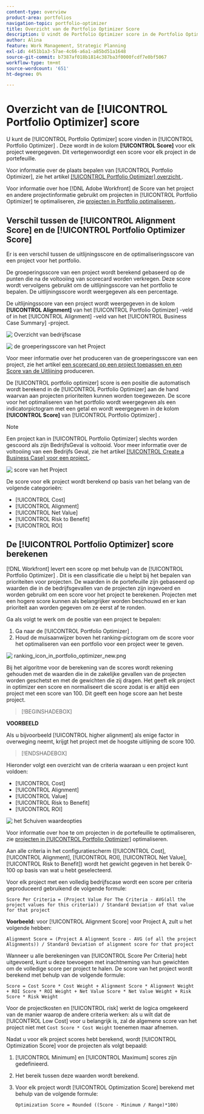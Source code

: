 ```yaml
---
content-type: overview
product-area: portfolios
navigation-topic: portfolio-optimizer
title: Overzicht van de Portfolio Optimizer Score
description: U vindt de Portfolio Optimizer score in de Portfolio Optimizer. Deze wordt in de kolom [!UICONTROL Score] voor elk project weergegeven. Dit vertegenwoordigt een score voor elk project in de portefeuille.
author: Alina
feature: Work Management, Strategic Planning
exl-id: 4451b1a3-57ae-4c66-a6a1-a85bd51a1648
source-git-commit: b7387af018b1814c387ba3f0000fcdf7e0bf5067
workflow-type: tm+mt
source-wordcount: '651'
ht-degree: 0%

---
```


# Overzicht van de [!UICONTROL Portfolio Optimizer] score

<!--Audited: 01/2025-->

U kunt de [!UICONTROL Portfolio Optimizer] score vinden in [!UICONTROL Portfolio Optimizer] . Deze wordt in de kolom **[!UICONTROL Score]** voor elk project weergegeven. Dit vertegenwoordigt een score voor elk project in de portefeuille.

Voor informatie over de plaats bepalen van [!UICONTROL Portfolio Optimizer], zie het artikel [[!UICONTROL Portfolio Optimizer] overzicht &#x200B;](../../../manage-work/portfolios/portfolio-optimizer/portfolio-optimizer-overview.md).

Voor informatie over hoe [!DNL Adobe Workfront] de Score van het project en andere projectinformatie gebruikt om projecten in [!UICONTROL Portfolio Optimizer] te optimaliseren, zie [&#x200B; projecten in Portfolio optimaliseren &#x200B;](../../../manage-work/portfolios/portfolio-optimizer/optimize-projects-in-portfolio-optimizer.md).

## Verschil tussen de [!UICONTROL Alignment Score] en de [!UICONTROL Portfolio Optimizer Score]

Er is een verschil tussen de uitlijningsscore en de optimaliseringsscore van een project voor het portfolio.

De groeperingsscore van een project wordt berekend gebaseerd op de punten die na de voltooiing van scorecard worden verkregen. Deze score wordt vervolgens gebruikt om de uitlijningsscore van het portfolio te bepalen. De uitlijningsscore wordt weergegeven als een percentage.

De uitlijningsscore van een project wordt weergegeven in de kolom **[!UICONTROL Alignment]** van het [!UICONTROL Portfolio Optimizer] -veld of in het [!UICONTROL Alignment] -veld van het [!UICONTROL Business Case Summary] -project.

![&#x200B; Overzicht van bedrijfscase &#x200B;](assets/business-case-summary-aligned-field-highlighted.png)

![&#x200B; de groeperingsscore van het Project &#x200B;](assets/project-alignment-score-portfolio-optimizer-highlighted-350x174.png)

Voor meer informatie over het produceren van de groeperingsscore van een project, zie het artikel [&#x200B; een scorecard op een project toepassen en een Score van de Uitlijning &#x200B;](../../../manage-work/projects/define-a-business-case/apply-scorecard-to-project-to-generate-alignment-score.md) produceren.

De [!UICONTROL portfolio optimizer] score is een positie die automatisch wordt berekend in de [!UICONTROL Portfolio Optimizer] aan de hand waarvan aan projecten prioriteiten kunnen worden toegewezen. De score voor het optimaliseren van het portfolio wordt weergegeven als een indicatorpictogram met een getal en wordt weergegeven in de kolom **[!UICONTROL Score]** van [!UICONTROL Portfolio Optimizer] .

>[!NOTE]
>
>Een project kan in [!UICONTROL Portfolio Optimizer] slechts worden gescoord als zijn BedrijfsGeval is voltooid. Voor meer informatie over de voltooiing van een Bedrijfs Geval, zie het artikel [[!UICONTROL Create a Business Case] voor een project &#x200B;](../../../manage-work/projects/define-a-business-case/create-business-case.md).

![&#x200B; score van het Project &#x200B;](assets/portfolio-optimizer-project-score-highlighted-350x132.png)

De score voor elk project wordt berekend op basis van het belang van de volgende categorieën:

* [!UICONTROL Cost]
* [!UICONTROL Alignment]
* [!UICONTROL Net Value]
* [!UICONTROL Risk to Benefit]
* [!UICONTROL ROI]

## De [!UICONTROL Portfolio Optimizer] score berekenen

<!--
<p data-mc-conditions="QuicksilverOrClassic.Draft mode">(NOTE: This was edited based on this issue, per Anna: https://hub.workfront.com/issue/603d0c58000095ea0bc00ce5e2110693/overview)</p>
-->

[!DNL Workfront] levert een score op met behulp van de [!UICONTROL Portfolio Optimizer] . Dit is een classificatie die u helpt bij het bepalen van prioriteiten voor projecten. De waarden in de portefeuille zijn gebaseerd op waarden die in de bedrijfsgevallen van de projecten zijn ingevoerd en worden gebruikt om een score voor het project te berekenen. Projecten met een hogere score kunnen als belangrijker worden beschouwd en er kan prioriteit aan worden gegeven om ze eerst af te ronden.

Ga als volgt te werk om de positie van een project te bepalen:

1. Ga naar de [!UICONTROL Portfolio Optimizer] .
1. Houd de muisaanwijzer boven het ranking-pictogram om de score voor het optimaliseren van een portfolio voor een project weer te geven.

![&#x200B; ranking_icon_in_portfolio_optimizer_new.png &#x200B;](assets/ranking-icon-in-portfolio-optimizer-new-350x160.png)

Bij het algoritme voor de berekening van de scores wordt rekening gehouden met de waarden die in de zakelijke gevallen van de projecten worden geschetst en met de gewichten die zij dragen. Het geeft elk project in optimizer een score en normaliseert die score zodat is er altijd een project met een score van 100. Dit geeft een hoge score aan het beste project.

>[!BEGINSHADEBOX]

**VOORBEELD**

Als u bijvoorbeeld [!UICONTROL higher alignment] als enige factor in overweging neemt, krijgt het project met de hoogste uitlijning de score 100.

>[!ENDSHADEBOX]

Hieronder volgt een overzicht van de criteria waaraan u een project kunt voldoen:

* [!UICONTROL Cost]
* [!UICONTROL Alignment]
* [!UICONTROL Value]
* [!UICONTROL Risk to Benefit]
* [!UICONTROL ROI]

![&#x200B; het Schuiven waardeopties &#x200B;](assets/optimizer-sliding-value-options-350x77.png)

Voor informatie over hoe te om projecten in de portefeuille te optimaliseren, zie [&#x200B; projecten in [!UICONTROL Portfolio Optimizer]](../../../manage-work/portfolios/portfolio-optimizer/optimize-projects-in-portfolio-optimizer.md) optimaliseren.

Aan alle criteria in het configuratiescherm ([!UICONTROL Cost], [!UICONTROL Alignment], [!UICONTROL ROI], [!UICONTROL Net Value], [!UICONTROL Risk to Benefit]) wordt het gewicht gegeven in het bereik 0-100 op basis van wat u hebt geselecteerd.

Voor elk project met een volledig bedrijfscase wordt een score per criteria geproduceerd gebruikend de volgende formule:

```
Score Per Criteria = (Project Value For The Criteria - AVG(all the project values for this criteria)) / Standard Deviation of that value for that project
```

**Voorbeeld:** voor [!UICONTROL Alignment Score] voor Project A, zult u het volgende hebben:

```
Alignment Score = (Project A Alignment Score - AVG (of all the project Alignments)) / Standard Deviation of alignment score for that project
```

Wanneer u alle berekeningen van [!UICONTROL Score Per Criteria] hebt uitgevoerd, kunt u deze toevoegen met inachtneming van hun gewichten om de volledige score per project te halen. De score van het project wordt berekend met behulp van de volgende formule:

```
Score = Cost Score * Cost Weight + Alignment Score * Alignment Weight + ROI Score * ROI Weight + Net Value Score * Net Value Weight + Risk Score * Risk Weight
```

Voor de projectkosten en [!UICONTROL risk] werkt de logica omgekeerd van de manier waarop de andere criteria werken: als u wilt dat de [!UICONTROL Low Cost] voor u belangrijk is, zal de algemene score van het project niet met `Cost Score * Cost Weight` toenemen maar afnemen.

Nadat u voor elk project scores hebt berekend, wordt [!UICONTROL Optimization Score] voor de projecten als volgt bepaald:

1. [!UICONTROL Minimum] en [!UICONTROL Maximum] scores zijn gedefinieerd.
1. Het bereik tussen deze waarden wordt berekend.
1. Voor elk project wordt [!UICONTROL Optimization Score] berekend met behulp van de volgende formule:

   ```
   Optimization Score = Rounded ((Score - Minimum / Range)*100)
   ```
